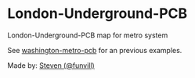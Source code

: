 # London-Underground-PCB

London-Underground-PCB map for metro system

See [washington-metro-pcb](https://github.com/funvill/washington-metro-pcb) for an previous examples.

Made by: [Steven (@funvill)](https://blog.abluestar.com/about)
